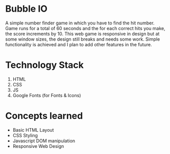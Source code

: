 # Bubble IO

A simple number finder game in which you have to find the hit number. Game runs for a total of 60 seconds and the for each correct hits you make, the score increments by 10. This web game is responsive in design but at some window sizes, the design still breaks and needs some work. Simple functionality is achieved and I plan to add other features in the future.

# Technology Stack

1. HTML
2. CSS
3. JS
4. Google Fonts (for Fonts & Icons)

# Concepts learned

- Basic HTML Layout
- CSS Styling
- Javascript DOM manipulation
- Responsive Web Design
